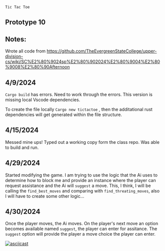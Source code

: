 ```
Tic Tac Toe
```

## Prototype 10

## Notes:
Wrote all code from https://github.com/TheEvergreenStateCollege/upper-division-cs/wiki/SC%E2%80%9024sp%E2%80%902024%E2%80%9004%E2%80%9008%E2%80%90Afternoon <br>

## 4/9/2024 
```Cargo build``` has errors. Need to work through the errors. This version is missing local Vscode dependencies.<br>

To create the file locally ```Cargo new tictactoe``` , then the additational rust dependencies will get generated within the file structure.<br> 

## 4/15/2024

Messed mine ups! Typed out a working copy form the class repo. Was able to build and run. 

## 4/29/2024

Started modifying the game. I am trying to use the logic that the Ai uses to determine how to block me and provide an instance where the player can request assistance and the Ai will ```suggest``` a move. This, I think, I will be calling the ```find_best_moves``` and comparing with ```find_threating_moves```, also I will have to create some other logic...<br>

## 4/30/2024

Once the player moves, the Ai moves. On the player's next move an option becomes available named ```suggest```, the player can enter for assitance. The ```suggest``` option will provide the player a move choice the player can enter.<br>

[![asciicast](https://asciinema.org/a/g9RbKBlzT4GLnxvwZky7gRW7V.svg)](https://asciinema.org/a/g9RbKBlzT4GLnxvwZky7gRW7V)

